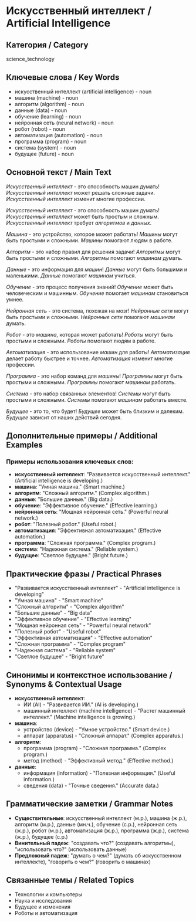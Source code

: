 # Искусственный интеллект / Artificial Intelligence

## Категория / Category
science_technology

## Ключевые слова / Key Words
- искусственный интеллект (artificial intelligence) - noun
- машина (machine) - noun
- алгоритм (algorithm) - noun
- данные (data) - noun
- обучение (learning) - noun
- нейронная сеть (neural network) - noun
- робот (robot) - noun
- автоматизация (automation) - noun
- программа (program) - noun
- система (system) - noun
- будущее (future) - noun

## Основной текст / Main Text

*Искусственный интеллект* - это способность машин думать! *Искусственный интеллект* может решать сложные задачи. *Искусственный интеллект* изменит многие профессии.

*Искусственный интеллект* - это способность машин думать! *Искусственный интеллект* может быть простым и сложным. *Искусственный интеллект* требует *алгоритмов* и *данных*.

*Машина* - это устройство, которое может работать! *Машины* могут быть простыми и сложными. *Машины* помогают людям в работе.

*Алгоритм* - это набор правил для решения задачи! *Алгоритмы* могут быть простыми и сложными. *Алгоритмы* помогают *машинам* думать.

*Данные* - это информация для *машин*! *Данные* могут быть большими и маленькими. *Данные* помогают *машинам* учиться.

*Обучение* - это процесс получения знаний! *Обучение* может быть человеческим и машинным. *Обучение* помогает *машинам* становиться умнее.

*Нейронная сеть* - это система, похожая на мозг! *Нейронные сети* могут быть простыми и сложными. *Нейронные сети* помогают *машинам* думать.

*Робот* - это *машина*, которая может работать! *Роботы* могут быть простыми и сложными. *Роботы* помогают людям в работе.

*Автоматизация* - это использование *машин* для работы! *Автоматизация* делает работу быстрее и точнее. *Автоматизация* изменит многие профессии.

*Программа* - это набор команд для *машины*! *Программы* могут быть простыми и сложными. *Программы* помогают *машинам* работать.

*Система* - это набор связанных элементов! *Системы* могут быть простыми и сложными. *Системы* помогают *машинам* работать вместе.

*Будущее* - это то, что будет! *Будущее* может быть близким и далеким. *Будущее* зависит от наших действий сегодня.

## Дополнительные примеры / Additional Examples

### Примеры использования ключевых слов:
- **искусственный интеллект**: "Развивается искусственный интеллект." (Artificial intelligence is developing.)
- **машина**: "Умная машина." (Smart machine.)
- **алгоритм**: "Сложный алгоритм." (Complex algorithm.)
- **данные**: "Большие данные." (Big data.)
- **обучение**: "Эффективное обучение." (Effective learning.)
- **нейронная сеть**: "Мощная нейронная сеть." (Powerful neural network.)
- **робот**: "Полезный робот." (Useful robot.)
- **автоматизация**: "Эффективная автоматизация." (Effective automation.)
- **программа**: "Сложная программа." (Complex program.)
- **система**: "Надежная система." (Reliable system.)
- **будущее**: "Светлое будущее." (Bright future.)

## Практические фразы / Practical Phrases

- "Развивается искусственный интеллект" - "Artificial intelligence is developing"
- "Умная машина" - "Smart machine"
- "Сложный алгоритм" - "Complex algorithm"
- "Большие данные" - "Big data"
- "Эффективное обучение" - "Effective learning"
- "Мощная нейронная сеть" - "Powerful neural network"
- "Полезный робот" - "Useful robot"
- "Эффективная автоматизация" - "Effective automation"
- "Сложная программа" - "Complex program"
- "Надежная система" - "Reliable system"
- "Светлое будущее" - "Bright future"

## Синонимы и контекстное использование / Synonyms & Contextual Usage

- **искусственный интеллект**: 
  - ИИ (AI) - "Развивается ИИ." (AI is developing.)
  - машинный интеллект (machine intelligence) - "Растет машинный интеллект." (Machine intelligence is growing.)
- **машина**: 
  - устройство (device) - "Умное устройство." (Smart device.)
  - аппарат (apparatus) - "Сложный аппарат." (Complex apparatus.)
- **алгоритм**: 
  - программа (program) - "Сложная программа." (Complex program.)
  - метод (method) - "Эффективный метод." (Effective method.)
- **данные**: 
  - информация (information) - "Полезная информация." (Useful information.)
  - сведения (data) - "Точные сведения." (Accurate data.)

## Грамматические заметки / Grammar Notes

- **Существительные**: искусственный интеллект (м.р.), машина (ж.р.), алгоритм (м.р.), данные (мн.ч.), обучение (с.р.), нейронная сеть (ж.р.), робот (м.р.), автоматизация (ж.р.), программа (ж.р.), система (ж.р.), будущее (с.р.)
- **Винительный падеж**: "создавать что?" (создавать алгоритмы), "использовать что?" (использовать данные)
- **Предложный падеж**: "думать о чем?" (думать об искусственном интеллекте), "говорить о чем?" (говорить о машинах)

## Связанные темы / Related Topics

- Технологии и компьютеры
- Наука и исследования
- Будущее и изменения
- Роботы и автоматизация
